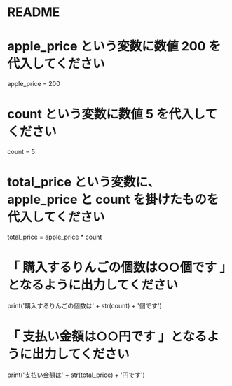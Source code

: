 # README




# apple_price という変数に数値 200 を代入してください
apple_price = 200

# count という変数に数値 5 を代入してください
count = 5

# total_price という変数に、 apple_price と count を掛けたものを代入してください
total_price = apple_price * count

# 「 購入するりんごの個数は○○個です 」となるように出力してください
print('購入するりんごの個数は' + str(count) + '個です')

# 「 支払い金額は○○円です 」となるように出力してください
print('支払い金額は' + str(total_price) + '円です')